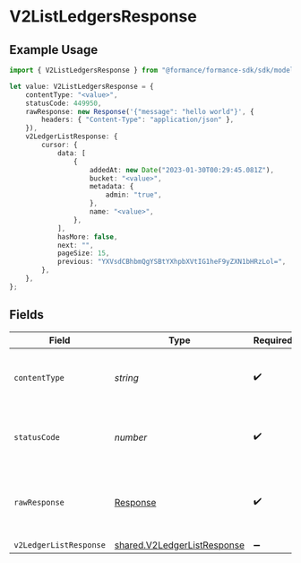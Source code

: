 # V2ListLedgersResponse

## Example Usage

```typescript
import { V2ListLedgersResponse } from "@formance/formance-sdk/sdk/models/operations";

let value: V2ListLedgersResponse = {
    contentType: "<value>",
    statusCode: 449950,
    rawResponse: new Response('{"message": "hello world"}', {
        headers: { "Content-Type": "application/json" },
    }),
    v2LedgerListResponse: {
        cursor: {
            data: [
                {
                    addedAt: new Date("2023-01-30T00:29:45.081Z"),
                    bucket: "<value>",
                    metadata: {
                        admin: "true",
                    },
                    name: "<value>",
                },
            ],
            hasMore: false,
            next: "",
            pageSize: 15,
            previous: "YXVsdCBhbmQgYSBtYXhpbXVtIG1heF9yZXN1bHRzLol=",
        },
    },
};
```

## Fields

| Field                                                                             | Type                                                                              | Required                                                                          | Description                                                                       |
| --------------------------------------------------------------------------------- | --------------------------------------------------------------------------------- | --------------------------------------------------------------------------------- | --------------------------------------------------------------------------------- |
| `contentType`                                                                     | *string*                                                                          | :heavy_check_mark:                                                                | HTTP response content type for this operation                                     |
| `statusCode`                                                                      | *number*                                                                          | :heavy_check_mark:                                                                | HTTP response status code for this operation                                      |
| `rawResponse`                                                                     | [Response](https://developer.mozilla.org/en-US/docs/Web/API/Response)             | :heavy_check_mark:                                                                | Raw HTTP response; suitable for custom response parsing                           |
| `v2LedgerListResponse`                                                            | [shared.V2LedgerListResponse](../../../sdk/models/shared/v2ledgerlistresponse.md) | :heavy_minus_sign:                                                                | OK                                                                                |